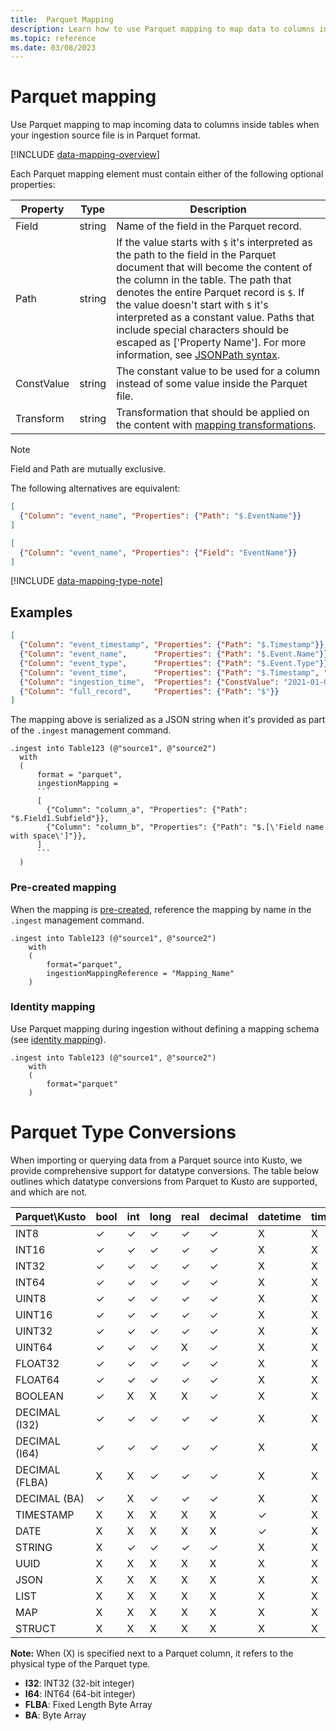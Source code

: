 ```yaml
---
title:  Parquet Mapping
description: Learn how to use Parquet mapping to map data to columns inside tables upon ingestion.
ms.topic: reference
ms.date: 03/08/2023
---
```



# Parquet mapping

Use Parquet mapping to map incoming data to columns inside tables when your ingestion source file is in Parquet format.

[!INCLUDE [data-mapping-overview](../../includes/data-mapping-overview.md)]

Each Parquet mapping element must contain either of the following optional properties:

| Property   | Type   | Description                                                                                                                                                                                                                                                                                                                                                                                                                                  |
|------------|--------|----------------------------------------------------------------------------------------------------------------------------------------------------------------------------------------------------------------------------------------------------------------------------------------------------------------------------------------------------------------------------------------------------------------------------------------------|
| Field      | string | Name of the field in the Parquet record.                                                                                                                                                                                                                                                                                                                                                                                                     |
| Path       | string | If the value starts with `$` it's interpreted as the path to the field in the Parquet document that will become the content of the column in the table. The path that denotes the entire Parquet record is `$`. If the value doesn't start with `$` it's interpreted as a constant value. Paths that include special characters should be escaped as [\'Property Name\']. For more information, see [JSONPath syntax](../query/jsonpath.md). |
| ConstValue | string | The constant value to be used for a column instead of some value inside the Parquet file.                                                                                                                                                                                                                                                                                                                                                    |
| Transform  | string | Transformation that should be applied on the content with [mapping transformations](mappings.md#mapping-transformations).                                                                                                                                                                                                                                                                                                                    |

>[!NOTE]
>
> Field and Path are mutually exclusive.
>
> The following alternatives are equivalent:
>
> ``` json
> [
>   {"Column": "event_name", "Properties": {"Path": "$.EventName"}}
> ]
> ```
>
> ``` json
> [
>   {"Column": "event_name", "Properties": {"Field": "EventName"}}
> ]
> ```

[!INCLUDE [data-mapping-type-note](../../includes/data-mapping-type-note.md)]

## Examples

```json
[
  {"Column": "event_timestamp", "Properties": {"Path": "$.Timestamp"}},
  {"Column": "event_name",      "Properties": {"Path": "$.Event.Name"}},
  {"Column": "event_type",      "Properties": {"Path": "$.Event.Type"}},
  {"Column": "event_time",      "Properties": {"Path": "$.Timestamp", "Transform": "DateTimeFromUnixMilliseconds"}},
  {"Column": "ingestion_time",  "Properties": {"ConstValue": "2021-01-01T10:32:00"}},
  {"Column": "full_record",     "Properties": {"Path": "$"}}
]
```

The mapping above is serialized as a JSON string when it's provided as part of the `.ingest` management command.

````kusto
.ingest into Table123 (@"source1", @"source2")
  with
  (
      format = "parquet",
      ingestionMapping =
      ```
      [
        {"Column": "column_a", "Properties": {"Path": "$.Field1.Subfield"}},
        {"Column": "column_b", "Properties": {"Path": "$.[\'Field name with space\']"}},
      ]
      ```
  )
````

### Pre-created mapping

When the mapping is [pre-created](create-ingestion-mapping-command.md), reference the mapping by name in the `.ingest` management command.

```kusto
.ingest into Table123 (@"source1", @"source2")
    with
    (
        format="parquet",
        ingestionMappingReference = "Mapping_Name"
    )
```

### Identity mapping

Use Parquet mapping during ingestion without defining a mapping schema (see [identity mapping](mappings.md#identity-mapping)).

```kusto
.ingest into Table123 (@"source1", @"source2")
    with
    (
        format="parquet"
    )
```

# Parquet Type Conversions

When importing or querying data from a Parquet source into Kusto, we provide comprehensive support for datatype conversions. The table below outlines which datatype conversions from Parquet to Kusto are supported, and which are not.

| Parquet\Kusto    | bool | int | long  | real | decimal | datetime | timespan | string | guid | dynamic |
|------------------|------|----------|------|------|---------|------|----------|----------|------|---------|
| INT8             | ✓    | ✓        | ✓    | ✓    | ✓       | X    | X        | ✓        | X    | X       |
| INT16            | ✓    | ✓        | ✓    | ✓    | ✓       | X    | X        | ✓        | X    | X       |
| INT32            | ✓    | ✓        | ✓    | ✓    | ✓       | X    | X        | ✓        | X    | X       |
| INT64            | ✓    | ✓        | ✓    | ✓    | ✓       | X    | X        | ✓        | X    | X       |
| UINT8            | ✓    | ✓        | ✓    | ✓    | ✓       | X    | X        | ✓        | X    | X       |
| UINT16           | ✓    | ✓        | ✓    | ✓    | ✓       | X    | X        | ✓        | X    | X       |
| UINT32           | ✓    | ✓        | ✓    | ✓    | ✓       | X    | X        | ✓        | X    | X       |
| UINT64           | ✓    | ✓        | ✓    | X    | ✓       | X    | X        | ✓        | X    | X       |
| FLOAT32          | ✓    | ✓        | ✓    | ✓    | ✓       | X    | X        | ✓        | X    | X       |
| FLOAT64          | ✓    | ✓        | ✓    | ✓    | ✓       | X    | X        | ✓        | X    | X       |
| BOOLEAN          | ✓    | X        | X    | X    | ✓       | X    | X        | ✓        | X    | X       |
| DECIMAL (I32)    | ✓    | ✓        | ✓    | ✓    | ✓       | X    | X        | ✓        | X    | X       |
| DECIMAL (I64)    | ✓    | ✓        | ✓    | ✓    | ✓       | X    | X        | ✓        | X    | X       |
| DECIMAL (FLBA)   | X    | X        | ✓    | ✓    | ✓       | X    | X        | ✓        | X    | X       |
| DECIMAL (BA)     | ✓    | X        | ✓    | ✓    | ✓       | X    | X        | ✓        | X    | ✓       |
| TIMESTAMP        | X    | X        | X    | X    | X       | ✓    | X        | ✓        | X    | X       |
| DATE             | X    | X        | X    | X    | X       | ✓    | X        | ✓        | X    | X       |
| STRING           | X    | ✓        | ✓    | ✓    | ✓       | X    | X        | ✓        | X    | ✓       |
| UUID             | X    | X        | X    | X    | X       | X    | X        | ✓        | ✓    | X       |
| JSON             | X    | X        | X    | X    | X       | X    | X        | ✓        | X    | ✓       |
| LIST             | X    | X        | X    | X    | X       | X    | X        | X        | X    | ✓       |
| MAP             | X    | X        | X    | X    | X       | X    | X        | X        | X    | ✓       |
| STRUCT           | X    | X        | X    | X    | X       | X    | X        | X        | X    | ✓       |

**Note:** When (X) is specified next to a Parquet column, it refers to the physical type of the Parquet type.

- **I32**: INT32 (32-bit integer)
- **I64**: INT64 (64-bit integer)
- **FLBA**: Fixed Length Byte Array
- **BA**: Byte Array